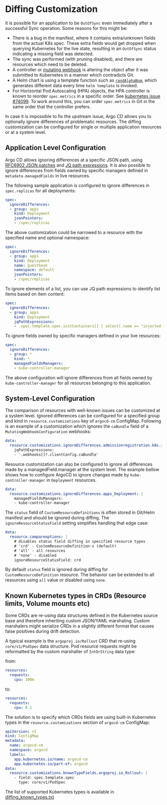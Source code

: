 # Diffing Customization

It is possible for an application to be `OutOfSync` even immediately after a successful Sync operation. Some reasons for this might be:

* There is a bug in the manifest, where it contains extra/unknown fields from the actual K8s spec. These extra fields would get dropped when querying Kubernetes for the live state,
resulting in an `OutOfSync` status indicating a missing field was detected.
* The sync was performed (with pruning disabled), and there are resources which need to be deleted.
* A controller or [mutating webhook](https://kubernetes.io/docs/reference/access-authn-authz/admission-controllers/#mutatingadmissionwebhook) is altering the object after it was
submitted to Kubernetes in a manner which contradicts Git.
* A Helm chart is using a template function such as [`randAlphaNum`](https://github.com/helm/charts/blob/master/stable/redis/templates/secret.yaml#L16),
which generates different data every time `helm template` is invoked.
* For Horizontal Pod Autoscaling (HPA) objects, the HPA controller is known to reorder `spec.metrics`
  in a specific order. See [kubernetes issue #74099](https://github.com/kubernetes/kubernetes/issues/74099).
  To work around this, you can order `spec.metrics` in Git in the same order that the controller
  prefers.

In case it is impossible to fix the upstream issue, Argo CD allows you to optionally ignore differences of problematic resources.
The diffing customization can be configured for single or multiple application resources or at a system level.

## Application Level Configuration

Argo CD allows ignoring differences at a specific JSON path, using [RFC6902 JSON patches](https://tools.ietf.org/html/rfc6902) and [JQ path expressions](https://stedolan.github.io/jq/manual/#path(path_expression)). It is also possible to ignore differences from fields owned by specific managers defined in `metadata.managedFields` in live resources.

The following sample application is configured to ignore differences in `spec.replicas` for all deployments:

```yaml
spec:
  ignoreDifferences:
  - group: apps
    kind: Deployment
    jsonPointers:
    - /spec/replicas
```

The above customization could be narrowed to a resource with the specified name and optional namespace:

```yaml
spec:
  ignoreDifferences:
  - group: apps
    kind: Deployment
    name: guestbook
    namespace: default
    jsonPointers:
    - /spec/replicas
```

To ignore elements of a list, you can use JQ path expressions to identify list items based on item content:
```yaml
spec:
  ignoreDifferences:
  - group: apps
    kind: Deployment
    jqPathExpressions:
    - .spec.template.spec.initContainers[] | select(.name == "injected-init-container")
```

To ignore fields owned by specific managers defined in your live resources:
```yaml
spec:
  ignoreDifferences:
  - group: *
    kind: *
    managedFieldsManagers:
    - kube-controller-manager
```

The above configuration will ignore differences from all fields owned by `kube-controller-manager` for all resources belonging to this application.

## System-Level Configuration

The comparison of resources with well-known issues can be customized at a system level. Ignored differences can be configured for a specified group and kind
in `resource.customizations` key of `argocd-cm` ConfigMap. Following is an example of a customization which ignores the `caBundle` field
of a `MutatingWebhookConfiguration` webhooks:

```yaml
data:
  resource.customizations.ignoreDifferences.admissionregistration.k8s.io_MutatingWebhookConfiguration: |
    jqPathExpressions:
    - '.webhooks[]?.clientConfig.caBundle'
```

Resource customization can also be configured to ignore all differences made by a managedField.manager at the system level. The example bellow shows how to configure ArgoCD to ignore changes made by `kube-controller-manager` in `Deployment` resources.

```yaml
data:
  resource.customizations.ignoreDifferences.apps_Deployment: |
    managedFieldsManagers:
    - kube-controller-manager
```

The `status` field of `CustomResourceDefinitions` is often stored in Git/Helm manifest and should be ignored during diffing. The `ignoreResourceStatusField` setting simplifies
handling that edge case:

```yaml
data:
  resource.compareoptions: |
    # disables status field diffing in specified resource types
    # 'crd' - CustomResourceDefinition-s (default)
    # 'all' - all resources
    # 'none' - disabled
    ignoreResourceStatusField: crd
```

By default `status` field is ignored during diffing for `CustomResourceDefinition` resource. The behavior can be extended to all resources using `all` value or disabled using `none`.

## Known Kubernetes types in CRDs (Resource limits, Volume mounts etc)

Some CRDs are re-using data structures defined in the Kubernetes source base and therefore inheriting custom
JSON/YAML marshaling. Custom marshalers might serialize CRDs in a slightly different format that causes false
positives during drift detection. 

A typical example is the `argoproj.io/Rollout` CRD that re-using `core/v1/PodSpec` data structure. Pod resource requests
might be reformatted by the custom marshaller of `IntOrString` data type:

from:
```yaml
resources:
  requests:
    cpu: 100m
```

to:
```yaml
resources:
  requests:
    cpu: 0.1
```

The solution is to specify which CRDs fields are using built-in Kubernetes types in the `resource.customizations`
section of `argocd-cm` ConfigMap:  

```yaml
apiVersion: v1
kind: ConfigMap
metadata:
  name: argocd-cm
  namespace: argocd
  labels:
    app.kubernetes.io/name: argocd-cm
    app.kubernetes.io/part-of: argocd
data:
  resource.customizations.knownTypeFields.argoproj.io_Rollout: |
    - field: spec.template.spec
      type: core/v1/PodSpec
```

The list of supported Kubernetes types is available in [diffing_known_types.txt](https://raw.githubusercontent.com/argoproj/argo-cd/master/util/argo/normalizers/diffing_known_types.txt)
